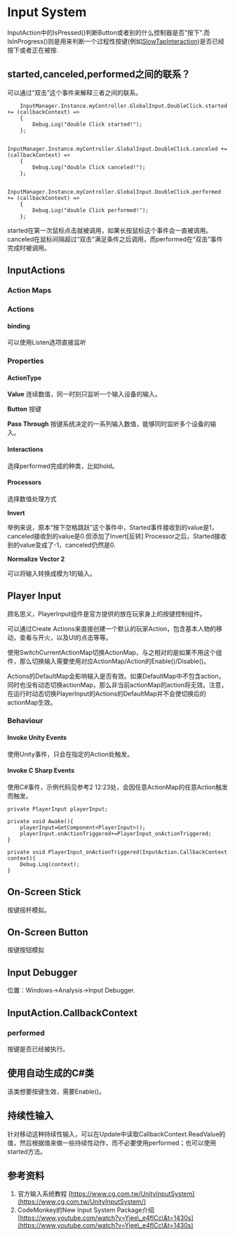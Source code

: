 # Input System

InputAction中的IsPressed()判断Button或者别的什么控制器是否"按下".而IsInProgress()则是用来判断一个过程性按键(例如[SlowTapInteraction](https://docs.unity3d.com/Packages/com.unity.inputsystem@1.0/api/UnityEngine.InputSystem.Interactions.SlowTapInteraction.html))是否已经按下或者正在被按.

## started,canceled,performed之间的联系？

可以通过“双击”这个事件来解释三者之间的联系。

```
    InputManager.Instance.myController.GlobalInput.DoubleClick.started += (callbackContext) =>
    {
        Debug.Log("double Click started!");
    };

    InputManager.Instance.myController.GlobalInput.DoubleClick.canceled += (callbackContext) =>
    {
        Debug.Log("double Click canceled!");
    };

    InputManager.Instance.myController.GlobalInput.DoubleClick.performed += (callbackContext) =>
    {
        Debug.Log("double Click performed!");
    };
```

started在第一次鼠标点击就被调用，如果长按鼠标这个事件会一直被调用。canceled在鼠标间隔超过“双击”满足条件之后调用，而performed在“双击”事件完成时被调用。

## InputActions

### Action Maps

### Actions

#### binding

可以使用Listen选项直接监听&#x20;

### Properties

#### ActionType

**Value** 连续数值，同一时刻只监听一个输入设备的输入。

**Button** 按键

**Pass Through** 按键系统决定的一系列输入数值，能够同时监听多个设备的输入。



#### Interactions

选择performed完成的种类，比如hold。



#### Processors

选择数值处理方式

**Invert**

举例来说，原本“按下空格跳跃”这个事件中，Started事件接收到的value是1，canceled接收到的value是0.但添加了Invert\[反转] Processor之后，Started接收到的value变成了-1，canceled仍然是0.

**Normalize Vector 2**

可以将输入转换成模为1的输入。

## Player Input

顾名思义，PlayerInput组件是官方提供的放在玩家身上的按键控制组件。

可以通过Create Actions来直接创建一个默认的玩家Action，包含基本人物的移动，查看与开火，以及UI的点击等等。&#x20;

使用SwitchCurrentActionMap切换ActionMap，与之相对的是如果不用这个组件，那么切换输入需要使用对应ActionMap/Action的Enable()/Disable()。

Actions的DefaultMap会影响输入是否有效。如果DefaultMap中不包含action，同时也没有动态切换actionMap，那么非当前actionMap的action将无效。注意，在运行时动态切换PlayerInput的Actions的DefaultMap并不会使切换后的actionMap生效。

### Behaviour

#### Invoke Unity Events

使用Unity事件，只会在指定的Action处触发。

#### Invoke C Sharp Events

使用C#事件，示例代码见参考2 12:23处，会因任意ActionMap的任意Action触发而触发。

```
private PlayerInput playerInput;

private void Awake(){
    playerInput=GetComponent<PlayerInput>();
    playerInput.onActionTriggered+=PlayerInput_onActionTriggered;
}

private void PlayerInput_onActionTriggered(InputAction.CallbackContext context){
    Debug.Log(context);
}
```

## On-Screen Stick

按键摇杆模拟。

## On-Screen Button

按键按钮模拟

## Input Debugger

位置：Windows->Analysis->Input Debugger. &#x20;

## InputAction.CallbackContext

### performed

按键是否已经被执行。

## 使用自动生成的C#类

该类想要按键生效，需要Enable()。

## 持续性输入

针对移动这种持续性输入，可以在Update中读取CallbackContext.ReadValue的值，然后根据值来做一些持续性动作，而不必要使用performed；也可以使用started方法。

## 参考资料

1. 官方输入系统教程 [https://www.cg.com.tw/UnityInputSystem](https://www.cg.com.tw/UnityInputSystem/)
2. CodeMonkey的New Input System Package介绍 [https://www.youtube.com/watch?v=Yjee\_e4fICc\&t=1430s](https://www.youtube.com/watch?v=Yjee\_e4fICc\&t=1430s)
